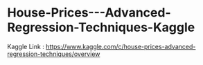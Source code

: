 # House-Prices---Advanced-Regression-Techniques-Kaggle
Kaggle Link : https://www.kaggle.com/c/house-prices-advanced-regression-techniques/overview
